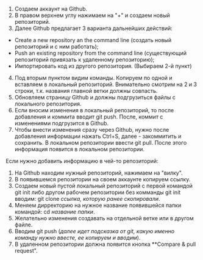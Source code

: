 1. Создаем аккаунт на Github.
2. В правом верхнем углу нажимаем на "+" и создаем новый репозиторий.
3. Далее Github предлагает 3 варианта дальнейших действий:
* Create a new repository an the command line (создать новый репозиторий и с ним работать);
* Push an existing repository from the command line (существующий репозиторий привязать к удаленному репозиторию);
* Импортировать код из другого репозитория.
(Выбираем 2-й пункт)

4. Под вторым пунктом видим команды. Копируем по одной и вставляем в локальный репозиторий. Внимательно смотрим на 2 и 3 строки, т.к. названия главной ветки должны совпасть.
5. Обновляем страницу Github и должны подгрузиться файлы с локального репозитория. 
6. Если вносим изменения в локальный репозиторий, то после добавления и коммита вводит git push. После, коммит с изменениями подгрузится в Github.
7. Чтобы внести изменения сразу через Github, нужно после добавления информации нажать Ctrl+S, далее - закоммитить и сохранить. В локальном репозитории ввести git pull. После этого информация появится в локальном репозитории.

Если нужно добавить информацию в чей-то репозиторий:
1. На Github находим нужный репозиторий, нажимаем на "вилку".
2. В появившемся репозитории на своем аккаунте копируем ссылку.
3. Создаем новый пустой локальный репозиторий с первой командой git init либо другом рабочем репозитории без комманды git init вводим: git clone *ссылка, которую ранее скопировали*.
4. Меняем дирректорию на нужное название появившейся папки командой: cd *название папки*.
5. Желательно изменения создавать на отдельной ветке или в другом файле.
6. Вводим git push (*далее идет подсказка от git, какую именно команду нужно ввесте, ее копируем и вводим*).
7. В удаленном репозитории должна появится кнопка **Compare & pull request".